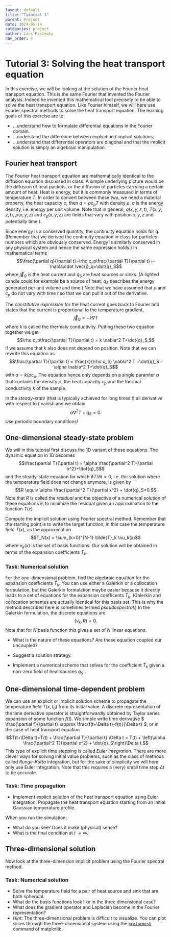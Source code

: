 ```yaml
---
layout: default
title: "Tutorial 3"
parent: Project
date: 2024-05-14
categories: project
author: Lars Pastewka
nav_order: 4
---
```

# Tutorial 3: Solving the heat transport equation

In this exercise, we will be looking at the solution of the Fourier heat transport equation. This is the same Fourier that invented the Fourier analysis. Indeed he invented this mathematical tool precisely to be able to solve the heat transport equation. Like Fourier himself, we will here use Fourier spectral methods to solve the heat transport equation. The learning goals of this exercise are to

* ...understand how to formulate differential equations in the Fourier domain.
* ...understand the difference between explicit and implicit solutions.
* ...understand that differential operators are diagonal and that the implicit solution is simply an algebraic manipulation.




## Fourier heat transport
 
The Fourier heat transport equation are mathematically identical to the diffusion equation discussed in class. A simple underlying picture would be the diffusion of heat packets, or the diffusion of particles carrying a certain amount of heat. Heat is energy, but it is commonly measured in terms of temperature $T$. In order to convert between these two, we need a material property, the heat capacity $c$, then $q=\rho c_p T$ with density $\rho$. $q$ is the energy density, i.e. energy per unit volume. Note that in general, $q(x,y,z,t)$, $T(x,y,z,t)$, $\rho(x,y,z)$ and $c_p(x,y,z)$ are fields that vary with position $x,y,z$ and potentially time $t$.

Since energy is a conserved quantity, the continuity equation holds for $q$. (Remember that we derived the continuity equation in class for particles numbers which are obviously conserved. Energy is similarly conserved in any physical system and hence the same expression holds.) In mathematical terms
$$\frac{\partial q}{\partial t}=\rho c_p\frac{\partial T}{\partial t}=-\nabla\cdot \vec{j}_q+\dot{q}_S$$
where $\vec{j}_Q$ is the heat current and $\dot{q}_S$ are heat sources or sinks. (A lighted candle could for example be a source of heat. $\dot{q}_S$ describes the energy generated per unit volume and time.) Note that we have assumed that $\rho$ and $c_p$ do not vary with time $t$ so that we can pull it out of the derivative.

The _constitutive expression_ for the heat current goes back to Fourier and states that the current is proportional to the temperature gradient,
$$\vec{j}_Q = -k \nabla T$$
where $k$ is called the thermaly conductivity. Putting these two equation together we get
$$\rho c_p\frac{\partial T}{\partial t} = k \nabla^2 T+\dot{q}_S,$$
if we assume that $k$ also does not depend on position. Note that we can rewrite this equation as
$$\frac{\partial T}{\partial t} = \frac{k}{\rho c_p} \nabla^2 T +\dot{q}_S= \alpha \nabla^2 T+\dot{q}_S$$
with $\alpha=k/\rho c_p$. The equation hence only depends on a single paramter $\alpha$ that contains the density $\rho$, the heat capacity $c_p$ and the thermal conductivity $k$ of the sample.

In the _steady-state_ (that is typically achieved for long times $t$) all derivative with respect to $t$ vanish and we obtain $$\alpha \nabla^2 T + \dot{q}_S=0.$$   Use periodic boundary conditions! 





## One-dimensional steady-state problem
We will in this tutorial first discuss the 1D variant of these equations. The dynamic equation in 1D becomes
$$\frac{\partial T}{\partial t} = \alpha \frac{\partial^2 T}{\partial x^2}+\dot{q}_S$$
and the steady-state equation for which $\partial T/\partial t=0$, i.e. the solution where the temperature field does not change anymore, is given by
$$R \equiv  \alpha \frac{\partial^2 T}{\partial x^2} + \dot{q}_S=0.$$
Note that $R$ is called the _residual_ and the objective of a numerical solution of these equations is to minimize the residual given an approximation to the function $T(x)$.

 Compute the implicit solution using Fourier spectral method. Remember that the starting point is to write the target function, in this case the temperature field $T(x)$, as the approximation
$$T_N(x) = \sum_{k=0}^{N-1} \tilde{T}_k \nu_k(x)$$
where $\nu_k(x)$ is the set of basis functions. Our solution will be obtained in terms of the expansion coefficients $\tilde T_k$.

### Task: Numerical solution

For the one-dimensional problem, find the algebraic equation for the expansion coefficients $\tilde T_k$. You can use either a Galerkin or a collocation formulation, but the Galerkin formulation maybe easier because it directly leads to a set of equations for the expansion coefficents $\tilde T_k$. (Galerkin and collocation schemes are actually identical for this basis set. This is why the method described here is sometimes termed _pseudospectral_.) In the Galerkin formulation, the discrete equations are
$$(\nu_k, R)=0.$$
Note that for $N$ basis function this gives a set of $N$ linear equations.

* What is the nature of these equations? Are these equation coupled our uncoupled?

* Suggest a solution strategy.
* Implement a numerical scheme that solves for the coefficient $\tilde T_k$ given a non-zero field of heat sources $\dot{q}_S$.



## One-dimensional time-dependent problem

We can use an explicit  or implicit solution scheme to propagate the temperature field $T(x,t_0)$ from its initial value. A discrete representation of the time derivative operator is straightforwardly obtained by Taylor series expansion of some function $f(t)$. We simple write time derivative $ \frac{\partial f}{\partial t}  \approx \frac{f(t+\Delta t)-f(t)}{\Delta t} $, or in the case of heat transport equation
$$T(t+\Delta t)=T(t) + \frac{\partial T}{\partial t} \Delta t = T(t) + \left(\alpha \frac{\partial^2 T}{\partial x^2} + \dot{q}_S\right)\Delta t.$$
This type of explicit time stepping is called _Euler integration_. There are more clever ways for solving initial value problems, such as the class of methods called _Runge-Kutta_ integration, but for the sake of simplicity we will here only use Euler integration. Note that this requires a (very) small time step $\Delta t$ to be accurate.

### Task: Time propagation 
* Implement explicit solution of the heat transport equation using Euler integration. 
Propagate the heat transport equation starting from an initial Gaussian temperature profile.

When you run the simulation:
* What do you see? Does it make (physical) sense?
* What is the final condition at $t\to\infty$.

## Three-dimensional solution

Now look at the three-dimension implicit problem using the Fourier spectral method.

### Task: Numerical solution

* Solve the temperature field for a pair of heat source and sink that are both spherical.
* What do the basis functions look like in the three dimensional case?
* What does the gradient operator and Laplacian become in the Fourier representation?
* _Hint:_ The three-dimensional problem is difficult to visualize. You can plot slices through the three-dimensional system using the [`pcolormesh`](https://matplotlib.org/3.1.1/api/_as_gen/matplotlib.pyplot.pcolormesh.html) command of matplotlib.
